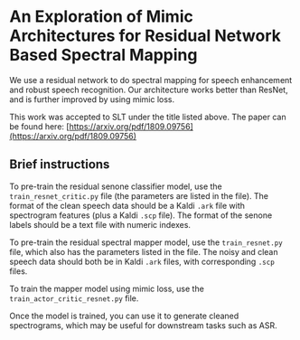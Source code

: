 # An Exploration of Mimic Architectures for Residual Network Based Spectral Mapping

We use a residual network to do spectral mapping for speech enhancement
and robust speech recognition. Our architecture works better than
ResNet, and is further improved by using mimic loss.

This work was accepted to SLT under the title listed above. The paper can be found here:
[https://arxiv.org/pdf/1809.09756](https://arxiv.org/pdf/1809.09756)

## Brief instructions

To pre-train the residual senone classifier model, use the `train_resnet_critic.py` file
(the parameters are listed in the file). The format of the clean speech data should be
a Kaldi `.ark` file with spectrogram features (plus a Kaldi `.scp` file).
The format of the senone labels should be a text file with numeric indexes.

To pre-train the residual spectral mapper model, use the `train_resnet.py` file, which also
has the parameters listed in the file. The noisy and clean speech data should both be
in Kaldi `.ark` files, with corresponding `.scp` files.

To train the mapper model using mimic loss, use the `train_actor_critic_resnet.py` file.

Once the model is trained, you can use it to generate cleaned spectrograms, which may
be useful for downstream tasks such as ASR.
